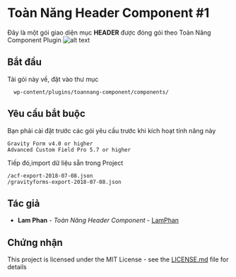 # Toàn Năng Header Component #1


Đây là một gói giao diện mục **HEADER** được đóng gói theo Toàn Năng Component Plugin
![alt text](https://raw.githubusercontent.com/lamdeptrai/toannang-header-component/master/screenshoot.jpg)

## Bắt đầu

Tải gói này về, đặt vào thư mục
```
  wp-content/plugins/toannang-component/components/
```



## Yêu cầu bắt buộc
Bạn phải cài đặt trước các gói yêu cầu trước khi kích hoạt tính năng này
```
Gravity Form v4.0 or higher
Advanced Custom Field Pro 5.7 or higher
```
Tiếp đó,import dữ liệu sẵn trong Project
```
/acf-export-2018-07-08.json
/gravityforms-export-2018-07-08.json
```
## Tác giả

* **Lam Phan** - *Toàn Năng Header Component* - [LamPhan](https://github.com/lamdeptrai)



## Chứng nhận

This project is licensed under the MIT License - see the [LICENSE.md](LICENSE.md) file for details

